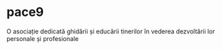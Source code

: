 # pace9
O asociație dedicată ghidării și educării tinerilor în vederea dezvoltării lor personale și profesionale
